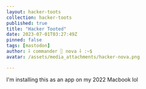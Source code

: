 ```yaml
---
layout: hacker-toots
collection: hacker-toots
published: true
title: "Hacker Tooted"
date: 2023-07-01T03:27:49Z
pinned: false
tags: [mastodon]
author: ⸸ commander ░ nova ⸸ :~$
avatar: /assets/media_attachments/hacker-nova.png

---
```


<p>I&#39;m installing this as an app on my 2022 Macbook lol</p>


